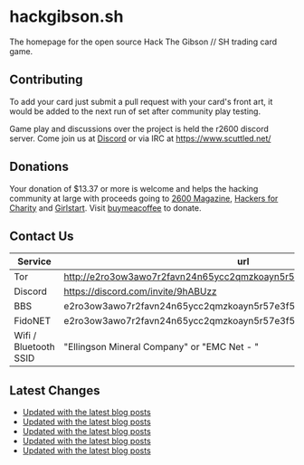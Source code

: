 # hackgibson.sh
The homepage for the open source Hack The Gibson // SH trading card game.


## Contributing

To add your card just submit a pull request with your card's front art, it would be added to the next run of set after community play testing.

Game play and discussions over the project is held the r2600 discord server. Come join us at [Discord](https://discord.com/invite/9hABUzz) or via IRC at https://www.scuttled.net/


## Donations

Your donation of $13.37 or more is welcome and helps the hacking community at large with proceeds going to [2600 Magazine](https://2600.com/), [Hackers for Charity](https://hackersforcharity.org) and [Girlstart](https://girlstart.org).  Visit [buymeacoffee](https://www.buymeacoffee.com/hackgibson.sh) to donate.


## Contact Us

Service | url
-|-
Tor | http://e2ro3ow3awo7r2favn24n65ycc2qmzkoayn5r57e3f56nvjwdcgg32ad.onion
Discord | https://discord.com/invite/9hABUzz
BBS | e2ro3ow3awo7r2favn24n65ycc2qmzkoayn5r57e3f56nvjwdcgg32ad.onion:23
FidoNET | e2ro3ow3awo7r2favn24n65ycc2qmzkoayn5r57e3f56nvjwdcgg32ad.onion:24554
Wifi / Bluetooth SSID | "Ellingson Mineral Company" or "EMC Net - <fidonet address>"

## Latest Changes
<!-- BLOG-POST-LIST:START -->
- [Updated with the latest blog posts](https://github.com/DFW2600/hackgibson.sh/commit/5c783961e6ec11874e3a17aaf3a3c350b50ca2e7)
- [Updated with the latest blog posts](https://github.com/DFW2600/hackgibson.sh/commit/112eda56d8120b5acc113b669e84508a3eb9636c)
- [Updated with the latest blog posts](https://github.com/DFW2600/hackgibson.sh/commit/dca458999e16c21a5519d4f0100953a55c816706)
- [Updated with the latest blog posts](https://github.com/DFW2600/hackgibson.sh/commit/0e2a0770de3e25c6def0412b193f2345ea6abbe3)
- [Updated with the latest blog posts](https://github.com/DFW2600/hackgibson.sh/commit/41fd81bcf9c5ec0cf68109c07b73fa362dbf112a)
<!-- BLOG-POST-LIST:END -->
